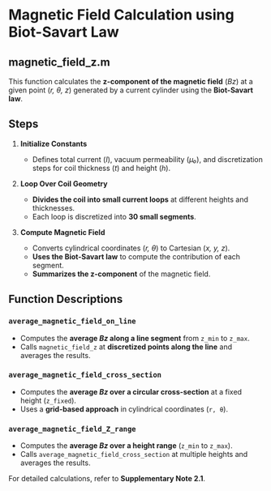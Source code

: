 # Magnetic Field Calculation using Biot-Savart Law

## **magnetic_field_z.m**  

This function calculates the **z-component of the magnetic field** (*Bz*) at a given point (*r, θ, z*) generated by a current cylinder using the **Biot-Savart law**.  

## **Steps**  

1. **Initialize Constants**  
   - Defines total current (*I*), vacuum permeability (*μ₀*), and discretization steps for coil thickness (*t*) and height (*h*).  

2. **Loop Over Coil Geometry**  
   - **Divides the coil into small current loops** at different heights and thicknesses.  
   - Each loop is discretized into **30 small segments**.  

3. **Compute Magnetic Field**  
   - Converts cylindrical coordinates (*r, θ*) to Cartesian (*x, y, z*).  
   - **Uses the Biot-Savart law** to compute the contribution of each segment.  
   - **Summarizes the z-component** of the magnetic field.  

## **Function Descriptions**  

### `average_magnetic_field_on_line`  
- Computes the **average *Bz* along a line segment** from `z_min` to `z_max`.  
- Calls `magnetic_field_z` at **discretized points along the line** and averages the results.  

### `average_magnetic_field_cross_section`  
- Computes the **average *Bz* over a circular cross-section** at a fixed height (`z_fixed`).  
- Uses a **grid-based approach** in cylindrical coordinates (`r, θ`).  

### `average_magnetic_field_Z_range`  
- Computes the **average *Bz* over a height range** (`z_min` to `z_max`).  
- Calls `average_magnetic_field_cross_section` at multiple heights and averages the results.  

For detailed calculations, refer to **Supplementary Note 2.1**.

